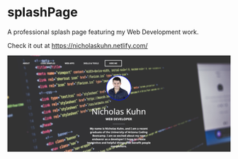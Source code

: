 # splashPage
A professional splash page featuring my Web Development work.

Check it out at https://nicholaskuhn.netlify.com/

<img src="SplashPageSS.png" alt="My Splash Page!">
